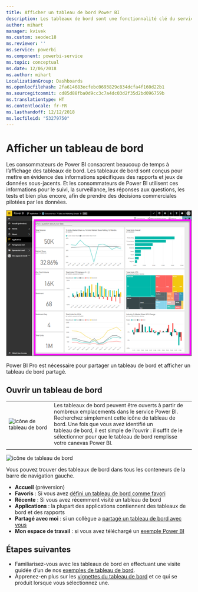 ```yaml
---
title: Afficher un tableau de bord Power BI
description: Les tableaux de bord sont une fonctionnalité clé du service Power BI ; découvrez comment ouvrir et afficher un tableau de bord.
author: mihart
manager: kvivek
ms.custom: seodec18
ms.reviewer: ''
ms.service: powerbi
ms.component: powerbi-service
ms.topic: conceptual
ms.date: 12/06/2018
ms.author: mihart
LocalizationGroup: Dashboards
ms.openlocfilehash: 2fa614683ecfebc0693829c834dcfa4f160d22b1
ms.sourcegitcommit: cd85d88fba0d9cc3c7a4dc03d2f35d2bd096759b
ms.translationtype: HT
ms.contentlocale: fr-FR
ms.lasthandoff: 12/12/2018
ms.locfileid: "53279750"
---
```

# <a name="view-a-dashboard"></a>Afficher un tableau de bord
Les consommateurs de Power BI consacrent beaucoup de temps à l’affichage des tableaux de bord. Les tableaux de bord sont conçus pour mettre en évidence des informations spécifiques des rapports et jeux de données sous-jacents. Et les consommateurs de Power BI utilisent ces informations pour le suivi, la surveillance, les réponses aux questions, les tests et bien plus encore, afin de prendre des décisions commerciales pilotées par les données.

![tableau de bord](media/end-user-dashboard-open/power-bi-new-dash.png)


Power BI Pro est nécessaire pour partager un tableau de bord et afficher un tableau de bord partagé.

## <a name="open-a-dashboard"></a>Ouvrir un tableau de bord



|              |         |
|------------|--------------------------------|
|![icône de tableau de bord](media/end-user-dashboard-open/power-bi-dashboard-icon.png)      |Les tableaux de bord peuvent être ouverts à partir de nombreux emplacements dans le service Power BI. <br> Recherchez simplement cette icône de tableau de bord. Une fois que vous avez identifié un <br>tableau de bord, il est simple de l’ouvrir : il suffit de le sélectionner pour que le tableau de bord remplisse <br>votre canevas Power BI. |
|                    |          |

![icône de tableau de bord](media/end-user-dashboard-open/opendash.gif)


Vous pouvez trouver des tableaux de bord dans tous les conteneurs de la barre de navigation gauche. 
- **Accueil** (préversion)
- **Favoris** : Si vous avez [défini un tableau de bord comme favori](end-user-favorite.md)
- **Récente** : Si vous avez récemment visité un tableau de bord
- **Applications** : la plupart des applications contiennent des tableaux de bord et des rapports
- **Partagé avec moi** : si un collègue a [partagé un tableau de bord avec vous](end-user-shared-with-me.md)
- **Mon espace de travail** : si vous avez téléchargé un [exemple Power BI](../sample-datasets.md)


## <a name="next-steps"></a>Étapes suivantes
* Familiarisez-vous avec les tableaux de bord en effectuant une visite guidée d’un de nos [exemples de tableau de bord](../sample-tutorial-connect-to-the-samples.md).
* Apprenez-en plus sur les [vignettes du tableau de bord](end-user-tiles.md) et ce qui se produit lorsque vous sélectionnez une.